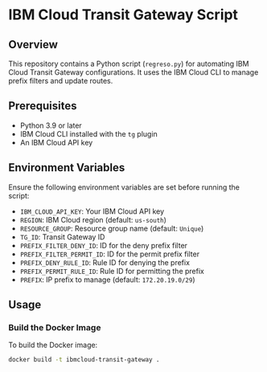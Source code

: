 # IBM Cloud Transit Gateway Script

## Overview
This repository contains a Python script (`regreso.py`) for automating IBM Cloud Transit Gateway configurations. It uses the IBM Cloud CLI to manage prefix filters and update routes.

## Prerequisites
- Python 3.9 or later
- IBM Cloud CLI installed with the `tg` plugin
- An IBM Cloud API key

## Environment Variables
Ensure the following environment variables are set before running the script:

- `IBM_CLOUD_API_KEY`: Your IBM Cloud API key
- `REGION`: IBM Cloud region (default: `us-south`)
- `RESOURCE_GROUP`: Resource group name (default: `Unique`)
- `TG_ID`: Transit Gateway ID
- `PREFIX_FILTER_DENY_ID`: ID for the deny prefix filter
- `PREFIX_FILTER_PERMIT_ID`: ID for the permit prefix filter
- `PREFIX_DENY_RULE_ID`: Rule ID for denying the prefix
- `PREFIX_PERMIT_RULE_ID`: Rule ID for permitting the prefix
- `PREFIX`: IP prefix to manage (default: `172.20.19.0/29`)

## Usage

### Build the Docker Image
To build the Docker image:
```bash
docker build -t ibmcloud-transit-gateway .
